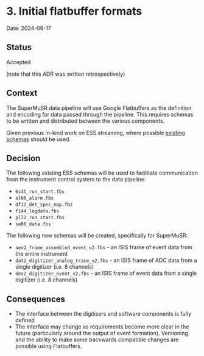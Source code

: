 # 3. Initial flatbuffer formats

Date: 2024-06-17

## Status

Accepted

(note that this ADR was written retrospectively)

## Context

The SuperMuSR data pipeline will use Google Flatbuffers as the definition and encoding for data passed through the pipeline.
This requires schemas to be written and distributed between the various components.

Given previous in-kind work on ESS streaming, where possible [existing schemas](https://github.com/ess-dmsc/streaming-data-types) should be used.

## Decision

The following existing ESS schemas will be used to facilitate communication from the instrument control system to the data pipeline:

- `6s4t_run_start.fbs`
- `al00_alarm.fbs`
- `df12_det_spec_map.fbs`
- `f144_logdata.fbs`
- `pl72_run_start.fbs`
- `se00_data.fbs`

The following new schemas will be created, specifically for SuperMuSR:

- `aev2_frame_assembled_event_v2.fbs` - an ISIS frame of event data from the entire instrument
- `dat2_digitizer_analog_trace_v2.fbs` - an ISIS frame of ADC data from a single digitizer (i.e. 8 channels)
- `dev2_digitizer_event_v2.fbs` - an ISIS frame of event data from a single digitizer (i.e. 8 channels)

## Consequences

- The interface between the digitisers and software components is fully defined
- The interface may change as requirements become more clear in the future (particularly around the output of event formation). Versioning and the ability to make some backwards compatible changes are possible using Flatbuffers.
